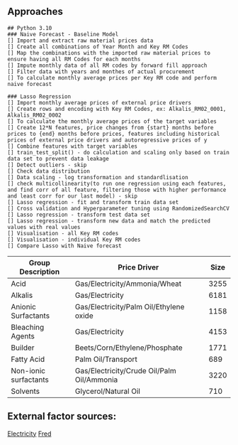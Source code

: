 ## Approaches
```
## Python 3.10
### Naive Forecast - Baseline Model
[] Import and extract raw material prices data
[] Create all combinations of Year Month and Key RM Codes
[] Map the combinations with the imported raw material prices to ensure having all RM Codes for each months
[] Impute monthly data of all RM codes by forward fill approach
[] Filter data with years and monthes of actual procurement
[] To calculate monthly average prices per Key RM code and perform naive forecast

### Lasso Regression
[] Import monthly average prices of external price drivers
[] Create rows and encoding with Key RM Codes, ex: Alkalis_RM02_0001, Alkalis_RM02_0002
[] To calculate the monthly average prices of the target variables
[] Create 12*N features, price changes from {start} months before prices to {end} months before prices, features including historical prices of external price drivers and autoregressive prices of y
[] Combine features with target variables
[] train_test_split() - do calculation and scaling only based on train data set to prevent data leakage
[] Detect outliers - skip
[] Check data distribution
[] Data scaling - log transformation and standardlisation
[] check multicollinearity(to run one regression using each features, and find corr of all feature, filtering those with higher performance and least corr for our last model) - skip
[] Lasso regression - fit and transform train data set
[] Cross validation and Hyperparameter tuning using RandomizedSearchCV
[] Lasso regression - transform test data set
[] Lasso regression - transform new data and match the predicted values with real values
[] Visualisation - all Key RM codes
[] Visualisation - individual Key RM codes
[] Compare Lasso with Naive forecast
```

| Group Description       | Price Driver                               |  Size  |
|-------------------------|--------------------------------------------|--------|
| Acid                    | Gas/Electricity/Ammonia/Wheat              | 3255   |
| Alkalis                 | Gas/Electricity                            | 6181   |
| Anionic Surfactants     | Gas/Electricity/Palm Oil/Ethylene oxide    | 1158   |
| Bleaching Agents        | Gas/Electricity                            | 4153   |
| Builder                 | Beets/Corn/Ethylene/Phosphate             |   1771  |
| Fatty Acid              | Palm Oil/Transport                         |  689   |
| Non-ionic surfactants   | Gas/Electricity/Crude Oil/Palm Oil/Ammonia| 3220    |
| Solvents                | Glycerol/Natural Oil                       |  710   |

## External factor sources:
[Electricity](https://my.elexys.be/MarketInformation/IceEndexAverage.aspx)
[Fred](https://fred.stlouisfed.org/)